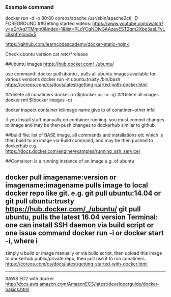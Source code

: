 ### Example command 
docker run -d -p 80:80 coreos/apache /usr/sbin/apache2ctl -D FOREGROUND
##Getting started videos:
https://www.youtube.com/watch?v=pGYAg7TMmp0&index=1&list=PLoYCgNOIyGAAzevEST2qm2Xbe3aeLFvLc&spfreload=5

https://github.com/learncodeacademy/docker-static-nginx


Check ubuntu version
cat /etc/*release

##ubuntu images
https://hub.docker.com/_/ubuntu/

use command: docker pull ubuntu , pulls all ubuntu images available for various versions
docker run -it ubuntu:trusty /bin/bash
https://coreos.com/os/docs/latest/getting-started-with-docker.html

##delete all conatiners
docker rm $(docker ps -a -q)
##Delete all images
docker rmi $(docker images -q)

docker inspect container id/image name give ip of conatiner+other info

if you Install stuff manually on container running, you must commit changes to image and may be then push changes to dockerhub similar to github.

##build file:
list of BASE image, all commands and installations etc which is then build to an image via Build command, and may be then pushed to dockerhub e.g. https://docs.docker.com/engine/examples/running_ssh_service/

##Container: 
is a running instance of an image e.g. of ubuntu

docker pull imagename:version or imagename:imagename pulls image to local docker repo like git.
e.g. git pull ubuntu:14.04 or git pull ubuntu:trusty https://hub.docker.com/_/ubuntu/
git pull ubuntu, pulls the latest 16.04 version
Terminal:
one can install SSH daemon via build script or one issue command docker run -i or docker start -i, where i 
-----
simply u build ur image manually or via build script, then upload this image to dockerhub public/private repo, then just use it to run conatiners.
https://coreos.com/os/docs/latest/getting-started-with-docker.html

---
#AWS EC2 with docker 
http://docs.aws.amazon.com/AmazonECS/latest/developerguide/docker-basics.html
